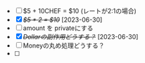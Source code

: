 
* [ ] $5 + 10CHEF = $10 (レートが2:1の場合)
* [X] ~~*$5 * 2 = $10*~~ [2023-06-30]
* [ ] amount を privateにする
* [X] ~~*Dollarの副作用どうする？*~~ [2023-06-30]
* [ ] Moneyの丸め処理どうする？
* [ ] 